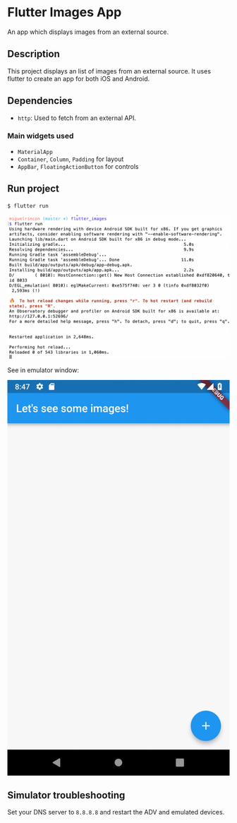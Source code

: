 # Flutter Images App

An app which displays images from an external source.

## Description

This project displays an list of images from an external source. It uses flutter to create an app for both iOS and Android.

## Dependencies 

- `http`: Used to fetch from an external API.

### Main widgets used

- `MaterialApp`
- `Container`, `Column`, `Padding` for layout
- `AppBar`, `FloatingActionButton` for controls

## Run project

```
$ flutter run
```

![Terminal](./doc_images/flutter_terminal.png)


See in emulator window:

![Home Screen](./doc_images/flutter_images.gif)

## Simulator troubleshooting

Set your DNS server to `8.8.8.8` and restart the ADV and emulated devices.
